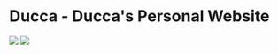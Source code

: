 # Ducca - Ducca's Personal Website

![](https://img.shields.io/github/repo-size/caodoc/about?style="flat-square"&color="94a4ff")
![](https://img.shields.io/github/last-commit/caodoc/about?style="flat-square"&color="94a4ff")